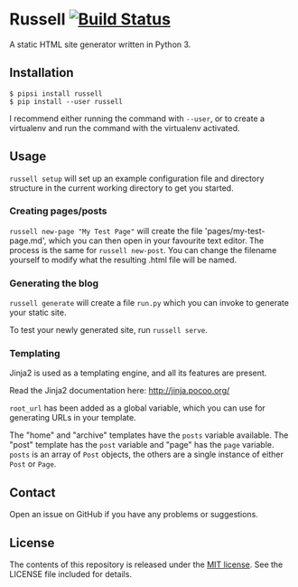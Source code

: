 # Russell [![Build Status](https://travis-ci.org/anlutro/russell.png?branch=master)](https://travis-ci.org/anlutro/russell)

A static HTML site generator written in Python 3.

## Installation

	$ pipsi install russell
	$ pip install --user russell

I recommend either running the command with `--user`, or to create a virtualenv
and run the command with the virtualenv activated.

## Usage

`russell setup` will set up an example configuration file and directory
structure in the current working directory to get you started.

### Creating pages/posts

`russell new-page "My Test Page"` will create the file 'pages/my-test-page.md',
which you can then open in your favourite text editor. The process is the same
for `russell new-post`. You can change the filename yourself to modify what the
resulting .html file will be named.

### Generating the blog

`russell generate` will create a file `run.py` which you can invoke to generate
your static site.

To test your newly generated site, run `russell serve`.

### Templating

Jinja2 is used as a templating engine, and all its features are present.

Read the Jinja2 documentation here: http://jinja.pocoo.org/

`root_url` has been added as a global variable, which you can use for generating
URLs in your template.

The "home" and "archive" templates have the `posts` variable available. The
"post" template has the `post` variable and "page" has the `page` variable.
`posts` is an array of `Post` objects, the others are a single instance of
either `Post` or `Page`.

## Contact

Open an issue on GitHub if you have any problems or suggestions.

## License

The contents of this repository is released under the [MIT
license](http://opensource.org/licenses/MIT). See the LICENSE file included for
details.
